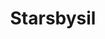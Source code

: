 ---
templateKey: index-page
title: Starsbysil
pagedescription: Psikolog Meltem Ulutaş'ın Resmi Sayfası
image: /img/jumbotron11.webp
heading: Psikolog Meltem Ulutaş
subheading: Starsbysil Lorem Ipsus
about:
  title: Psikolog Meltem Ulutaş
  subtitle: Descripción
  description: >
    Lorem ipsum dolor sit amet, consectetur adipiscing elit. Aliquam in lacus at ligula porta luctus. Morbi viverra elit dolor, consectetur porttitor ante commodo in. Class aptent taciti sociosqu ad litora torquent per conubia nostra, per inceptos himenaeos. Etiam feugiat, mauris non tristique euismod, tortor urna rutrum magna, ac consequat magna ligula ac metus.
  image: /img/meltemulutasprofile.jpg

intro:
  blurbs:
    - image: /img/personal-growth.png
      title: Lorem Ipsum
      text: >
        Lorem ipsum dolor sit amet, consectetur adipiscing elit. Aliquam in lacus at ligula porta luctus. Morbi viverra elit dolor, consectetur porttitor ante commodo in. Class aptent taciti sociosqu ad litora torquent per conubia nostra, per inceptos himenaeos. Etiam feugiat, mauris non tristique euismod, tortor urna rutrum magna, ac consequat magna ligula ac metus.
    - image: /img/Couple.png
      title: Lorem Ipsum
      text: >
        Lorem ipsum dolor sit amet, consectetur adipiscing elit. Aliquam in lacus at ligula porta luctus. Morbi viverra elit dolor, consectetur porttitor ante commodo in. Class aptent taciti sociosqu ad litora torquent per conubia nostra, per inceptos himenaeos. Etiam feugiat, mauris non tristique euismod, tortor urna rutrum magna, ac consequat magna ligula ac metus.
    - image: /img/online-therapy.png
      title: Lorem Ipsum
      text: >
        Lorem ipsum dolor sit amet, consectetur adipiscing elit. Aliquam in lacus at ligula porta luctus. Morbi viverra elit dolor, consectetur porttitor ante commodo in. Class aptent taciti sociosqu ad litora torquent per conubia nostra, per inceptos himenaeos. Etiam feugiat, mauris non tristique euismod, tortor urna rutrum magna, ac consequat magna ligula ac metus..
  heading: Lorem Ipsum
---